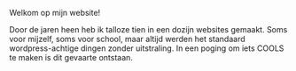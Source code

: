Welkom op mijn website!

Door de jaren heen heb ik talloze tien in een dozijn websites gemaakt. Soms voor mijzelf, soms voor school, maar altijd werden het standaard wordpress-achtige dingen zonder uitstraling. In een poging om iets COOLS te maken is dit gevaarte ontstaan.

